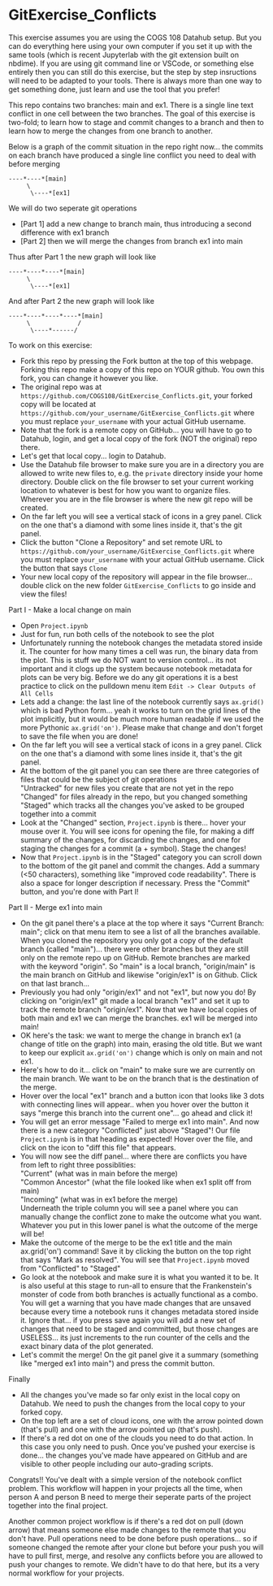 # GitExercise_Conflicts

This exercise assumes you are using the COGS 108 Datahub setup.  But you can do everything here using your own computer if you set it up with the same tools (which is recent Jupyterlab with the git extension built on nbdime). If you are using git command line or VSCode, or something else entirely then you can still do this exercise, but the step by step insructions will need to be adapted to your tools.  There is always more than one way to get something done, just learn and use the tool that you prefer!

This repo contains two branches: main and ex1. There is a single line text conflict in one cell between the two branches. The goal of this exercise is 
two-fold; to learn how to stage and commit changes to a branch and then to learn how to merge the changes from one branch to another.

Below is a graph of the commit situation in the repo right now... the commits on each branch have produced a single line conflict you need to deal with before merging

```
----*----*[main]
     \
      \----*[ex1]
```

We will do two seperate git operations 
- [Part 1] add a new change to branch main, thus introducing a second difference with ex1 branch
- [Part 2] then we will merge the changes from branch ex1 into main

Thus after Part 1 the new graph will look like

```
----*----*----*[main]
     \
      \----*[ex1]
```

And after Part 2 the new graph will look like

```
----*----*----*----*[main]
     \             /
      \----*------/
```

To work on this exercise:
- Fork this repo by pressing the Fork button at the top of this webpage.  Forking this repo make a copy of this repo on YOUR github. You own this fork, you can change it however you like.
- The original repo was at `https://github.com/COGS108/GitExercise_Conflicts.git`, your forked copy will be located at `https://github.com/your_username/GitExercise_Conflicts.git` where you must replace `your_username` with your actual GitHub username.
- Note that the fork is a remote copy on GitHub... you will have to go to Datahub, login, and get a local copy of the fork (NOT the original) repo there.
- Let's get that local copy... login to Datahub.
- Use the Datahub file browser to make sure you are in a directory you are allowed to write new files to, e.g. the `private` directory inside your home directory.  Double click on the file browser to set your current working location to whatever is best for how you want to organize files.  Wherever you are in the file browser is where the new git repo will be created.
-  On the far left you will see a vertical stack of icons in a grey panel.  Click on the one that's a diamond with some lines inside it, that's the git panel.
-  Click the button "Clone a Repository" and set remote URL to `https://github.com/your_username/GitExercise_Conflicts.git` where you must replace `your_username` with your actual GitHub username. Click the button that says `Clone`
- Your new local copy of the repository will appear in the file browser... double click on the new folder `GitExercise_Conflicts` to go inside and view the files!

Part I - Make a local change on main
-  Open `Project.ipynb`
-  Just for fun, run both cells of the notebook to see the plot
-  Unfortunately running the notebook changes the metadata stored inside it.  The counter for how many times a cell was run, the binary data from the plot.  This is stuff we do NOT want to version control... its not important and it clogs up the system because notebook metadata for plots can be very big. Before we do any git operations it is a best practice to click on the pulldown menu item `Edit -> Clear Outputs of All Cells`
- Lets add a change: the last line of the notebook currently says `ax.grid()` which is bad Python form... yeah it works to turn on the grid lines of the plot implicitly, but it would be much more human readable if we used the more Pythonic `ax.grid('on')`.  Please make that change and don't forget to save the file when you are done!
-  On the far left you will see a vertical stack of icons in a grey panel.  Click on the one that's a diamond with some lines inside it, that's the git panel.
-  At the bottom of the git panel you can see there are three categories of files that could be the subject of git operations <br>
    "Untracked" for new files you create that are not yet in the repo  <br>
    "Changed" for files already in the repo, but you changed something  <br>
    "Staged" which tracks all the changes you've asked to be grouped together into a commit  <br>
-  Look at the "Changed" section, `Project.ipynb` is there... hover your mouse over it.  You will see icons for opening the file, for making a diff summary of the changes, for discarding the changes, and one for staging the changes for a commit (a + symbol).  Stage the changes!
-  Now that `Project.ipynb` is in the "Staged" category you can scroll down to the bottom of the git panel and commit the changes.  Add a summary (<50 characters), something like "improved code readability".  There is also a space for longer description if necessary.  Press the "Commit" button, and you're done with Part I!

Part II - Merge ex1 into main
-  On the git panel there's a place at the top where it says "Current Branch: main"; click on that menu item to see a list of all the branches available. When you cloned the repository you only got a copy of the default branch (called "main")... there were other branches but they are still only on the remote repo up on GitHub.  Remote branches are marked with the keyword "origin". So "main" is a local branch, "origin/main" is the main branch on GitHub and likewise "origin/ex1" is on Github.  Click on that last branch... 
-  Previously you had only "origin/ex1" and not "ex1", but now you do!  By clicking on "origin/ex1" git made a local branch "ex1" and set it up to track the remote branch "origin/ex1".  Now that we have local copies of both main and ex1 we can merge the branches.  ex1 will be merged into main!
-  OK here's the task: we want to merge the change in branch ex1 (a change of title on the graph) into main, erasing the old title.  But we want to keep our explicit `ax.grid('on')` change which is only on main and not ex1. 
-  Here's how to do it... click on "main" to make sure we are currently on the main branch.  We want to be on the branch that is the destination of the merge.
-  Hover over the local "ex1" branch and a button icon that looks like 3 dots with connecting lines will appear.. when you hover over the button it says "merge this branch into the current one"... go ahead and click it!
-  You will get an error message "Failed to merge ex1 into main".  And now there is a new category "Conflicted" just above "Staged"!  Our file `Project.ipynb` is in that heading as expected!  Hover over the file, and click on the icon to "diff this file" that appears.
-  You will now see the diff panel... where there are conflicts you have from left to right three possiblities: <br>
    "Current" (what was in main before the merge) <br>
    "Common Ancestor" (what the file looked like when ex1 split off from main) <br>
    "Incoming" (what was in ex1 before the merge) <br>
    Underneath the triple column you will see a panel where you can manually change the conflict zone to make the outcome what you want.  Whatever you put in this lower panel is what the outcome of the merge will be!
- Make the outcome of the merge to be the ex1 title and the main ax.grid('on') command!  Save it by clicking the button on the top right that says "Mark as resolved". You will see that `Project.ipynb` moved from "Conflicted" to "Staged"
- Go look at the notebook and make sure it is what you wanted it to be.  It is also useful at this stage to run-all to ensure that the Frankenstein's monster of code from both branches is actually functional as a combo.  You will get a warning that you have made changes that are unsaved because every time a notebook runs it changes metadata stored inside it. Ignore that... if you press save again you will add a new set of changes that need to be staged and committed, but those changes are USELESS... its just increments to the run counter of the cells and the exact binary data of the plot generated.
- Let's commit the merge!  On the git panel give it a summary (something like "merged ex1 into main") and press the commit button.
   
Finally
- All the changes you've made so far only exist in the local copy on Datahub. We need to push the changes from the local copy to your forked copy.
- On the top left are a set of cloud icons, one with the arrow pointed down (that's pull) and one with the arrow pointed up (that's push).
- If there's a red dot on one of the clouds you need to do that action.  In this case you only need to push. Once you've pushed your exercise is done... the changes you've made have appeared on GitHub and are visible to other people including our auto-grading scripts.
  
  
Congrats!! You've dealt with a simple version of the notebook conflict problem. This workflow will happen in your projects all the time, when person A and person B need to merge their seperate parts of the project together into the final project. 

Another common project workflow is if there's a red dot on pull (down arrow) that means someone else made changes to the remote that you don't have.  Pull operations need to be done before push operations... so if someone changed the remote after your clone but before your push you will have to pull first, merge, and resolve any conflicts before you are allowed to push your changes to remote.  We didn't have to do that here, but its a very normal workflow for your projects.
